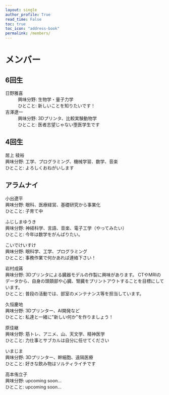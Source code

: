 ```yaml
---
layout: single
author_profile: True
read_time: False
toc: true
toc_icon: "address-book"
permalink: /members/
---
```

# メンバー
## 6回生
<dl>
<dt>日野雅喜</dt>
<dd>興味分野: 生物学・量子力学</dd>
<dd>ひとこと: 新しいことを知りたいです！</dd>

<dt>吉澤遼一</dt>
<dd>興味分野: 3Dプリンタ、比較実験動物学</dd>
<dd>ひとこと: 医者志望じゃない堕医学生です</dd>
</dl>


## 4回生
居上 稜裕<br>
興味分野: 工学、プログラミング、機械学習、数学、音楽<br>
ひとこと: よろしくおねがいします

## アラムナイ
小出遼平<br>
興味分野: 眼科、医療経営、基礎研究から事業化<br>
ひとこと: 子育て中

ふじしまゆうき<br>
興味分野: 神経科学、言語、音楽、電子工学（やってみたい）<br>
ひとこと: 今年は数学をがんばりたい。

こいでけいすけ<br>
興味分野: 眼科学、工学、プログラミング<br>
ひとこと: 事務作業で何かあれば連絡下さい！

岩村成蕗<br>
興味分野: 3Dプリンタによる臓器モデルの作製に興味があります。 CTやMRIのデータから、自身の頭頚部や心臓、腎臓をプリントアウトすることを目標にしています。<br>
ひとこと: 普段の活動では、部室のメンテナンス等を担当しています。

久恒慶地<br>
興味分野: 3Dプリンター、AI開発など<br>
ひとこと: 私達と一緒に"新しい何か"を作りましょう！

原佳継<br>
興味分野: 筋トレ、アニメ、山、天文学、精神医学<br>
ひとこと: 力仕事とサブカルは自分に任せてください

いまじま<br>
興味分野: 3Dプリンター、幹細胞、遠隔医療<br>
ひとこと: 好きな飲み物はソルティライチです

高本侑立子<br>
興味分野: upcoming soon...<br>
ひとこと: upcoming soon...


